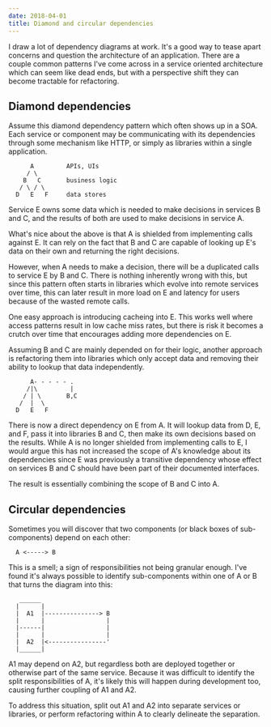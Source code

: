 ```yaml
---
date: 2018-04-01
title: Diamond and circular dependencies
---
```


I draw a lot of dependency diagrams at work. It's a good way to tease apart concerns and question the architecture of an application. There are a couple common patterns I've come across in a service oriented architecture which can seem like dead ends, but with a perspective shift they can become tractable for refactoring.

## Diamond dependencies
Assume this diamond dependency pattern which often shows up in a SOA. Each service or component may be communicating with its dependencies through some mechanism like HTTP, or simply as libraries within a single application.

```
      A         APIs, UIs
     / \
    B   C       business logic
   / \ / \
  D   E   F     data stores
```

Service E owns some data which is needed to make decisions in services B and C, and the results of both are used to make decisions in service A.

What's nice about the above is that A is shielded from implementing calls against E. It can rely on the fact that B and C are capable of looking up E's data on their own and returning the right decisions.

However, when A needs to make a decision, there will be a duplicated calls to service E by B and C. There is nothing inherently wrong with this, but since this pattern often starts in libraries which evolve into remote services over time, this can later result in more load on E and latency for users because of the wasted remote calls.

One easy approach is introducing cacheing into E. This works well where access patterns result in low cache miss rates, but there is risk it becomes a crutch over time that encourages adding more dependencies on E.

Assuming B and C are mainly depended on for their logic, another approach is refactoring them into libraries which only accept data and removing their ability to lookup that data independently.

```
      A- - - - - .
     /|\         |
    / | \       B,C
   /  |  \
  D   E   F
```

There is now a direct dependency on E from A. It will lookup data from D, E, and F, pass it into libraries B and C, then make its own decisions based on the results. While A is no longer shielded from implementing calls to E, I would argue this has not increased the scope of A's knowledge about its dependencies since E was previously a transitive dependency whose effect on services B and C should have been part of their documented interfaces.

The result is essentially combining the scope of B and C into A.

## Circular dependencies
Sometimes you will discover that two components (or black boxes of sub-components) depend on each other:

```
  A <-----> B
```

This is a smell; a sign of responsibilities not being granular enough. I've found it's always possible to identify sub-components within one of A or B that turns the diagram into this:

```
   ______
  |      |
  |  A1  |---------------> B
  |      |                 |
  |------|                 |
  |      |                 |
  |  A2  |<----------------'
  |______|
```

A1 may depend on A2, but regardless both are deployed together or otherwise part of the same service. Because it was difficult to identify the split responsibilities of A, it's likely this will happen during development too, causing further coupling of A1 and A2.

To address this situation, split out A1 and A2 into separate services or libraries, or perform refactoring within A to clearly delineate the separation.
